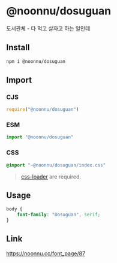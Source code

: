 # @noonnu/dosuguan
도서관체 - 다 먹고 살자고 하는 일인데

## Install
```sh
npm i @noonnu/dosuguan
```
## Import
### CJS
```js
require("@noonnu/dosuguan")
```
### ESM
```js
import "@noonnu/dosuguan"
```
### CSS 
```css
@import "~@noonnu/dosuguan/index.css"
```
> [css-loader](https://github.com/webpack-contrib/css-loader) are required.

## Usage
```css
body {
    font-family: "Dosuguan", serif;
}
```

## Link
https://noonnu.cc/font_page/87